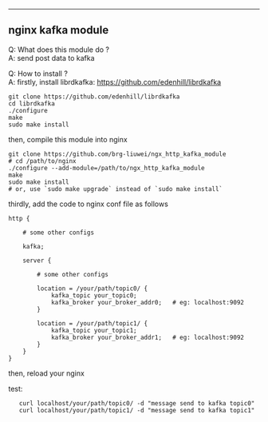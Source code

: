 ------------------
nginx kafka module
------------------

Q: What does this module do ?  
A: send post data to kafka

Q: How to install ?  
A: firstly, install librdkafka: https://github.com/edenhill/librdkafka

    git clone https://github.com/edenhill/librdkafka
    cd librdkafka
    ./configure
    make
    sudo make install

   then, compile this module into nginx

    git clone https://github.com/brg-liuwei/ngx_http_kafka_module
    # cd /path/to/nginx
    ./configure --add-module=/path/to/ngx_http_kafka_module
    make
    sudo make install
    # or, use `sudo make upgrade` instead of `sudo make install`

   thirdly, add the code to nginx conf file as follows

    http {

        # some other configs

        kafka;

        server {

            # some other configs

            location = /your/path/topic0/ {
                kafka_topic your_topic0;
                kafka_broker your_broker_addr0;   # eg: localhost:9092
            }

            location = /your/path/topic1/ {
                kafka_topic your_topic1;
                kafka_broker your_broker_addr1;   # eg: localhost:9092
            }
        }
    }

   then, reload your nginx

   test:

       curl localhost/your/path/topic0/ -d "message send to kafka topic0"
       curl localhost/your/path/topic1/ -d "message send to kafka topic1"

